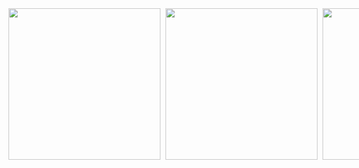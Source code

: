 <div style="display: flex; justify-content: center; gap: 10px; width:1000px">
    <img style='width:300px; aspect-ratio:1/1;' src='https://media0.giphy.com/media/v1.Y2lkPTc5MGI3NjExbHN5eTB2eXZkbXFocWduNTRjaXQxNjZzZm96djVuMmN6MGhiczRibCZlcD12MV9pbnRlcm5hbF9naWZfYnlfaWQmY3Q9Zw/JpRtMYi0PXHHWbkXIN/giphy.gif' ></img>
    <img style='width:300px; aspect-ratio:1/1;' src='https://media3.giphy.com/media/v1.Y2lkPTc5MGI3NjExYmpndzhhbW91ZHg4M3A0cGk1dmswM2dlb3VhdGhyanNsbWdzdWNpeCZlcD12MV9pbnRlcm5hbF9naWZfYnlfaWQmY3Q9Zw/DHteSdTB6EdclUtCtc/giphy.gif' ></img>
    <img style='width:300px; aspect-ratio:1/1;' src='https://media2.giphy.com/media/v1.Y2lkPTc5MGI3NjExaHQ0MW13ZXU3Mmt4YmZqOHdoaHBkNDVmZzN2ajJyMnBkY2FzazdocyZlcD12MV9pbnRlcm5hbF9naWZfYnlfaWQmY3Q9Zw/qrIsXgEdorkI/giphy.gif' ></img>
</div>


